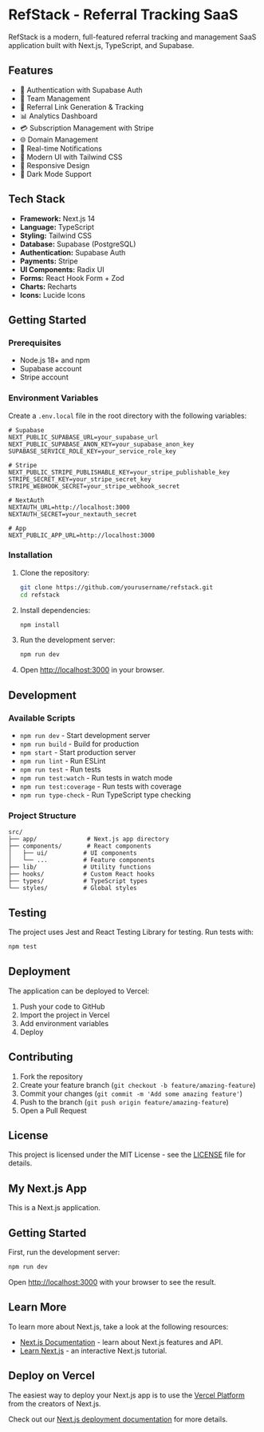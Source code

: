 # RefStack - Referral Tracking SaaS

RefStack is a modern, full-featured referral tracking and management SaaS application built with Next.js, TypeScript, and Supabase.

## Features

- 🔐 Authentication with Supabase Auth
- 👥 Team Management
- 🔗 Referral Link Generation & Tracking
- 📊 Analytics Dashboard
- 💳 Subscription Management with Stripe
- 🌐 Domain Management
- 🔔 Real-time Notifications
- 🎨 Modern UI with Tailwind CSS
- 📱 Responsive Design
- 🌙 Dark Mode Support

## Tech Stack

- **Framework:** Next.js 14
- **Language:** TypeScript
- **Styling:** Tailwind CSS
- **Database:** Supabase (PostgreSQL)
- **Authentication:** Supabase Auth
- **Payments:** Stripe
- **UI Components:** Radix UI
- **Forms:** React Hook Form + Zod
- **Charts:** Recharts
- **Icons:** Lucide Icons

## Getting Started

### Prerequisites

- Node.js 18+ and npm
- Supabase account
- Stripe account

### Environment Variables

Create a `.env.local` file in the root directory with the following variables:

```env
# Supabase
NEXT_PUBLIC_SUPABASE_URL=your_supabase_url
NEXT_PUBLIC_SUPABASE_ANON_KEY=your_supabase_anon_key
SUPABASE_SERVICE_ROLE_KEY=your_service_role_key

# Stripe
NEXT_PUBLIC_STRIPE_PUBLISHABLE_KEY=your_stripe_publishable_key
STRIPE_SECRET_KEY=your_stripe_secret_key
STRIPE_WEBHOOK_SECRET=your_stripe_webhook_secret

# NextAuth
NEXTAUTH_URL=http://localhost:3000
NEXTAUTH_SECRET=your_nextauth_secret

# App
NEXT_PUBLIC_APP_URL=http://localhost:3000
```

### Installation

1. Clone the repository:
   ```bash
   git clone https://github.com/yourusername/refstack.git
   cd refstack
   ```

2. Install dependencies:
   ```bash
   npm install
   ```

3. Run the development server:
   ```bash
   npm run dev
   ```

4. Open [http://localhost:3000](http://localhost:3000) in your browser.

## Development

### Available Scripts

- `npm run dev` - Start development server
- `npm run build` - Build for production
- `npm start` - Start production server
- `npm run lint` - Run ESLint
- `npm run test` - Run tests
- `npm run test:watch` - Run tests in watch mode
- `npm run test:coverage` - Run tests with coverage
- `npm run type-check` - Run TypeScript type checking

### Project Structure

```
src/
├── app/              # Next.js app directory
├── components/       # React components
│   ├── ui/          # UI components
│   └── ...          # Feature components
├── lib/             # Utility functions
├── hooks/           # Custom React hooks
├── types/           # TypeScript types
└── styles/          # Global styles
```

## Testing

The project uses Jest and React Testing Library for testing. Run tests with:

```bash
npm test
```

## Deployment

The application can be deployed to Vercel:

1. Push your code to GitHub
2. Import the project in Vercel
3. Add environment variables
4. Deploy

## Contributing

1. Fork the repository
2. Create your feature branch (`git checkout -b feature/amazing-feature`)
3. Commit your changes (`git commit -m 'Add some amazing feature'`)
4. Push to the branch (`git push origin feature/amazing-feature`)
5. Open a Pull Request

## License

This project is licensed under the MIT License - see the [LICENSE](LICENSE) file for details.

## My Next.js App

This is a Next.js application.

## Getting Started

First, run the development server:

```bash
npm run dev
```

Open [http://localhost:3000](http://localhost:3000) with your browser to see the result.

## Learn More

To learn more about Next.js, take a look at the following resources:

- [Next.js Documentation](https://nextjs.org/docs) - learn about Next.js features and API.
- [Learn Next.js](https://nextjs.org/learn) - an interactive Next.js tutorial.

## Deploy on Vercel

The easiest way to deploy your Next.js app is to use the [Vercel Platform](https://vercel.com) from the creators of Next.js.

Check out our [Next.js deployment documentation](https://nextjs.org/docs/deployment) for more details. 